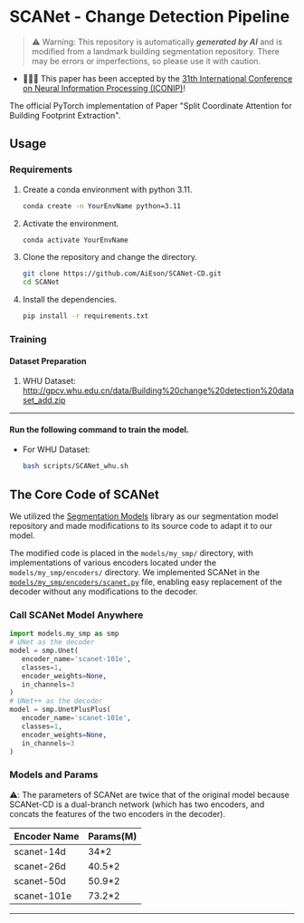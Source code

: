 # SCANet - Change Detection Pipeline
> ⚠️ Warning: This repository is automatically ***generated by AI*** and is modified from a landmark building segmentation repository. There may be errors or imperfections, so please use it with caution.

- 🎉🎉🎉 This paper has been accepted by the [31th International Conference on Neural Information Processing (ICONIP)](https://iconip2024.org/)!

The official PyTorch implementation of Paper "Split Coordinate Attention for Building Footprint Extraction".

## Usage
### Requirements
1. Create a conda environment with python 3.11.
    ```Bash
    conda create -n YourEnvName python=3.11
    ```
2. Activate the environment.
    ```Bash
    conda activate YourEnvName
    ```
3. Clone the repository and change the directory.
   ```Bash
   git clone https://github.com/AiEson/SCANet-CD.git
   cd SCANet
   ```
4. Install the dependencies.
   ```Bash
   pip install -r requirements.txt
   ```

### Training
#### Dataset Preparation
1. WHU Dataset: http://gpcv.whu.edu.cn/data/Building%20change%20detection%20dataset_add.zip
---
#### Run the following command to train the model.
- For WHU Dataset:
  ```Bash
  bash scripts/SCANet_whu.sh
  ```


## The Core Code of SCANet
We utilized the [Segmentation Models](https://segmentation-models-pytorch.readthedocs.io/en/latest/index.html) library as our segmentation model repository and made modifications to its source code to adapt it to our model.

The modified code is placed in the `models/my_smp/` directory, with implementations of various encoders located under the `models/my_smp/encoders/` directory. We implemented SCANet in the [`models/my_smp/encoders/scanet.py`](https://github.com/AiEson/SCANet-CD/blob/main/models/my_smp/encoders/scanet.py) file, enabling easy replacement of the decoder without any modifications to the decoder.

### Call SCANet Model Anywhere
```Python
import models.my_smp as smp
# UNet as the decoder
model = smp.Unet(
   encoder_name='scanet-101e',
   classes=1,
   encoder_weights=None,
   in_channels=3
)
# UNet++ as the decoder
model = smp.UnetPlusPlus(
   encoder_name='scanet-101e',
   classes=1,
   encoder_weights=None,
   in_channels=3
)
```

### Models and Params
⚠️: The parameters of SCANet are twice that of the original model because SCANet-CD is a dual-branch network (which has two encoders, and concats the features of the two encoders in the decoder).

| **Encoder Name** | **Params(M)** |
|------------------|---------------|
| scanet-14d       | 34*2            |
| scanet-26d       | 40.5*2          |
| scanet-50d       | 50.9*2          |
| scanet-101e      | 73.2*2          |
---

